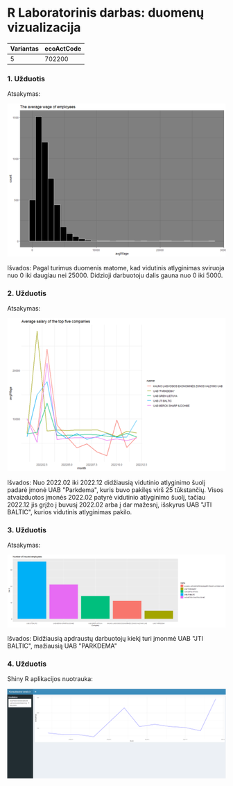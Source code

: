 # R Laboratorinis darbas: duomenų vizualizacija

| Variantas | ecoActCode |
|------------- | ------------- |
|  5 | 702200 |


### 1. Užduotis

Atsakymas:

![histograma](img/Rplot02.png)

Išvados: Pagal turimus duomenis matome, kad vidutinis atlyginimas sviruoja nuo 0 iki daugiau nei 25000. Didzioji darbuotoju dalis gauna nuo 0 iki 5000. 

### 2. Užduotis

Atsakymas:

![atlyginimai](img/Rplot.png)

Išvados: Nuo 2022.02 iki 2022.12 didžiausią vidutinio atlyginimo šuolį padarė įmonė UAB "Parkdema", kuris buvo pakilęs virš 25 tūkstančių. Visos atvaizduotos įmonės 2022.02 patyrė vidutinio atlyginimo šuolį, tačiau 2022.12 jis grįžo į buvusį 2022.02 arba į dar mažesnį, išskyrus UAB "JTI BALTIC", kurios vidutinis atlyginimas pakilo. 


### 3. Užduotis

Atsakymas:

![apdraustieji](img/Rplot03.png)

Išvados: Didžiausią apdraustų darbuotojų kiekį turi įmonmė UAB "JTI BALTIC", mažiausią UAB "PARKDEMA"


### 4. Užduotis

Shiny R aplikacijos nuotrauka:

![shiny app](img/shiny_PLOT1.png)
